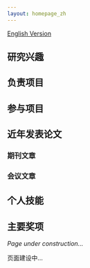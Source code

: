 ```yaml
---
layout: homepage_zh
---
```


[English Version](/)

## 研究兴趣

## 负责项目

## 参与项目

## 近年发表论文

### 期刊文章

### 会议文章

## 个人技能

## 主要奖项

_Page under construction..._

页面建设中...
